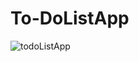 To-DoListApp
==

![todoListApp](https://user-images.githubusercontent.com/81451454/177681930-95e4332c-2e9d-40ca-a0cc-2aea5be92ccf.png)
